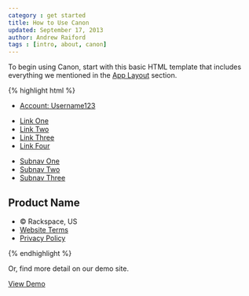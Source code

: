 ```yaml
---
category : get started
title: How to Use Canon
updated: September 17, 2013
author: Andrew Raiford
tags : [intro, about, canon]
---
```

To begin using Canon, start with this basic HTML template that includes everything we mentioned in the [App Layout](/app-layout/) section.

{% highlight html %}
<!DOCTYPE html>
<html>
<head>
  <title>Canon Starter Template</title>
  <meta name="viewport" content="width=device-width">
  <link rel="stylesheet" type="text/css" href="{{site.CANON.cdnUrl}}/v{{site.CANON.latest}}/canon.min.css">
  <script type="application/javascript" src="http://code.jquery.com/jquery-1.10.0.min.js"></script>
  <script type="application/javascript" src="{{site.CANON.cdnUrl}}/v{{site.CANON.latest}}/canon.min.js"></script>
</head>

<body class="rs-responsive">
  <div class="rs-wrapper">
    <div class="rs-nav-utility">
      <div class="rs-container">
        <ul class="rs-nav rs-pull-right">
          <li class="rs-nav-item"><a class="rs-nav-link" href="#">Account: Username123</a></li>
        </ul>
      </div>
    </div>
    <div class="rs-nav-primary">
      <div class="rs-container">
        <div class="rs-nav-brand">
          <a href="index.html"></a>
        </div>
        <ul class="rs-nav">
          <li><a href="#">Link One</a></li>
          <li><a href="#">Link Two</a></li>
          <li><a href="#">Link Three</a></li>
          <li><a href="#">Link Four</a></li>
        </ul>
      </div>
    </div>
    <div class="rs-nav-secondary">
      <div class="rs-container">
        <ul class="rs-nav">
          <li><a href="#">Subnav One</a></li>
          <li><a href="#">Subnav Two</a></li>
          <li><a href="#">Subnav Three</a></li>
        </ul>
      </div>
    </div>
    <div class="rs-body">
      <div class="rs-container">
        <div class="rs-main">
          <div class="rs-content rs-panel">
            <div class="rs-inner">
              <h2 class="rs-page-title">Product Name</h2>
            </div>
          </div>
        </div>
      </div>
    </div>
    <div class="rs-push"></div>
  </div>
  <div class="rs-nav-footer">
    <div class="rs-container">
      <ul class="rs-nav">
        <li class="rs-nav-item">&copy; Rackspace, US</li>
        <li class="rs-nav-item"><a class="rs-nav-link" href="http://www.rackspace.com/information/legal/websiteterms" target="blank">Website Terms</a>
        <li class="rs-nav-item"><a class="rs-nav-link" href="http://www.rackspace.com/information/legal/privacystatement" target="blank">Privacy Policy</a>
      </ul>
    </div>
  </div>
</body>
</html>
{% endhighlight %}

<p>Or, find more detail on our demo site.</p>
<a class="rs-btn rs-btn-login rs-btn-large" href="{{ site.baseurl }}/demos" target="blank">View Demo</a>
